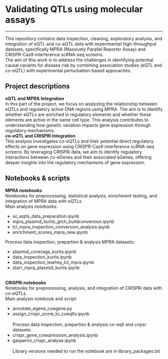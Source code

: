 # Validating QTLs using molecular assays
***
This repository contains data inspection, cleaning, exploratory analysis, and integration of eQTL and co-eQTL data with experimental high-throughput datasets, specifically MPRA (Massively Parallel Reporter Assay) and CRISPR-Cas9 interference scRNA-seq screens. <br>
The aim of this work is to address the challenges in identifying potential causal variants for disease risk by combining association studies (eQTL and co-eQTL) with experimental perturbation-based approaches.

## Project descriptions
**eQTL and MPRA Integration** <br>
In this part of the project, we focus on analyzing the relationship between eQTLs and regulatory active DNA regions using MPRA. The aim is to identify whether eQTLs are enriched in regulatory elements and whether these elements are active in the same cell type. This analysis contributes to understanding how genetic variation impacts gene expression through regulatory mechanisms. <br>
**co-eQTL and CRISPRi Integration** <br>
This analysis investigates co-eQTLs and their potential direct regulatory effects on gene expression using CRISPR-Cas9 interference scRNA-seq screens. By leveraging CRISPRi data, we aim to identify regulatory interactions between co-eGenes and their associated eGenes, offering deeper insights into the regulatory mechanisms of gene expression. <br>


## Notebooks & scripts
**MPRA notebooks** <br>
Notebooks for preprocessing, statistical analysis, enrichment testing, and integration of MPRA data with eQTLs. <br>
Main analysis notebooks: <br>
- sc_eqtls_data_preparation.ipynb <br>
- mpra_plasmid_kurtis_grch_buildconversion.ipynb <br>
- lcl_mpra_inspection_conversion_analysis.ipynb <br>
- enrichment_scores_mpra_new.ipynb <br>

Process data inspection, prepartion & analysis MPRA datasets: <br>
- plasmid_coverage_kurtis.ipynb <br>
- data_inspection_kurtis.ipynb <br>
- data_inspection_tewhey_lcl_mpra.ipynb <br>
- starr_mpra_plasmid_kurtis.ipynb <br><br>

**CRISPRi notebooks** <br>
Notebooks for preprocessing, analysis, and integration of CRISPRi data with co-eQTLs. <br>
Main analysis notebook and script: <br>
- annotate_egene_coegene.py
- assign_crispr_score_to_coeqtls.ipynb <br><br>
Process data inspection, prepartion & analysis co-eqtl and cripsr datasets: <br>
- crispr_gene_coexpression_analysis.ipynb <br>
- gasperini_crispr_analyse.ipynb <br> <br>
Library versions needed to run the notebook are in library_packages.txt

